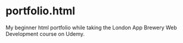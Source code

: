 # portfolio.html
My beginner html portfolio while taking the London App Brewery Web Development course on Udemy.
